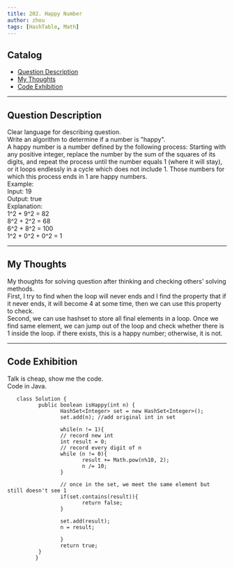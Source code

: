 ```yaml
---
title: 202. Happy Number       
author: zhou      
tags: [HashTable, Math]        
---
```


       

## Catalog  
+ [Question Description](#partI)
+ [My Thoughts](#partII)
+ [Code Exhibition](#partIII)

----------------------------------

## Question Description
Clear language for describing question.    
Write an algorithm to determine if a number is "happy".   
A happy number is a number defined by the following process: Starting with any positive integer, replace the number by the sum of the squares of its digits, and repeat the process until the number equals 1 (where it will stay), or it loops endlessly in a cycle which does not include 1. Those numbers for which this process ends in 1 are happy numbers.    
Example:    
Input: 19   
Output: true   
Explanation:    
1^2 + 9^2 = 82   
8^2 + 2^2 = 68   
6^2 + 8^2 = 100   
1^2 + 0^2 + 0^2 = 1     


----------------------------------

## My Thoughts
My thoughts for solving question after thinking and checking others' solving methods.        
First, I try to find when the loop will never ends and I find the property that if it never ends, it will become 4 at some time, then we can use this property to check.   
Second, we can use hashset to store all final elements in a loop. Once we find same element, we can jump out of the loop and check whether there is 1 inside the loop. if there exists, this is a happy number; otherwise, it is not.    


----------------------------------

## Code Exhibition
Talk is cheap, show me the code.    
Code in Java.     

       class Solution {
              public boolean isHappy(int n) {
                     HashSet<Integer> set = new HashSet<Integer>();
                     set.add(n); //add original int in set
        
                     while(n != 1){
                     // record new int
                     int result = 0;
                     // record every digit of n
                     while (n != 0){
                            result += Math.pow(n%10, 2);
                            n /= 10; 
                     }
            
                     // once in the set, we meet the same element but still doesn't see 1
                     if(set.contains(result)){
                            return false;   
                     }
            
                     set.add(result);
                     n = result;
            
                     }
                     return true;
              }
             }





